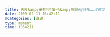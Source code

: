 ```yaml
---
title: 悲哀&amp;憂愁*苦惱~%&amp;無聊#@拜拜……犬夜叉
date: 2009-02-11 16:42:11
mCategories: [说说]
type: moment
time: t164211
---
```


